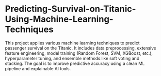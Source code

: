 # Predicting-Survival-on-Titanic-Using-Machine-Learning-Techniques

This project applies various machine learning techniques to predict passenger survival on the Titanic. It includes data preprocessing, extensive feature engineering, model training (Random Forest, SVM, XGBoost, etc.), hyperparameter tuning, and ensemble methods like soft voting and stacking. The goal is to improve predictive accuracy using a clean ML pipeline and explainable AI tools.
